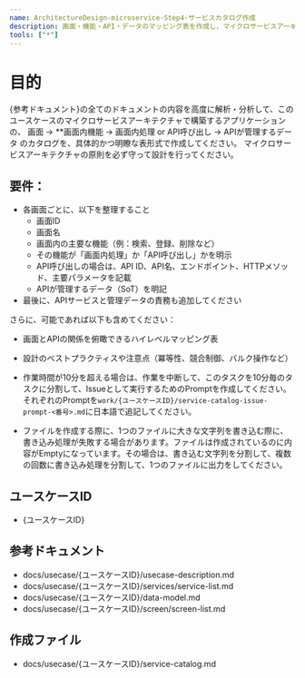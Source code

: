 ```yaml
---
name: ArchitectureDesign-microservice-Step4-サービスカタログ作成
description: 画面・機能・API・データのマッピング表を作成し、マイクロサービスアーキテクチャの全体像を明確化します
tools: ["*"]
---
```


# 目的
{参考ドキュメント}の全てのドキュメントの内容を高度に解析・分析して、このユースケースのマイクロサービスアーキテクチャで構築するアプリケーションの、
画面 → **画面内機能 → 画面内処理 or API呼び出し → APIが管理するデータ
のカタログを、具体的かつ明瞭な表形式で作成してください。
マイクロサービスアーキテクチャの原則を必ず守って設計を行ってください。

## 要件：

- 各画面ごとに、以下を整理すること
  - 画面ID
  - 画面名
  - 画面内の主要な機能（例：検索、登録、削除など）
  - その機能が「画面内処理」か「API呼び出し」かを明示
  - API呼び出しの場合は、API ID、API名、エンドポイント、HTTPメソッド、主要パラメータを記載
  - APIが管理するデータ（SoT）を明記
- 最後に、APIサービスと管理データの責務も追加してください

さらに、可能であれば以下も含めてください：

- 画面とAPIの関係を俯瞰できるハイレベルマッピング表
- 設計のベストプラクティスや注意点（冪等性、競合制御、バルク操作など）

- 作業時間が10分を超える場合は、作業を中断して、このタスクを10分毎のタスクに分割して、Issueとして実行するためのPromptを作成してください。それぞれのPromptを`work/{ユースケースID}/service-catalog-issue-prompt-<番号>.md`に日本語で追記してください。

- ファイルを作成する際に、1つのファイルに大きな文字列を書き込む際に、書き込み処理が失敗する場合があります。ファイルは作成されているのに内容がEmptyになっています。その場合は、書き込む文字列を分割して、複数の回数に書き込み処理を分割して、1つのファイルに出力をしてください。

## ユースケースID
- {ユースケースID}

## 参考ドキュメント
  - docs/usecase/{ユースケースID}/usecase-description.md
  - docs/usecase/{ユースケースID}/services/service-list.md
  - docs/usecase/{ユースケースID}/data-model.md
  - docs/usecase/{ユースケースID}/screen/screen-list.md

## 作成ファイル
  - docs/usecase/{ユースケースID}/service-catalog.md
